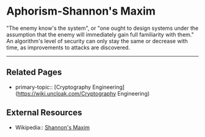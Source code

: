 # Aphorism-Shannon's Maxim
"The enemy know's the system", or "one ought to design systems under the assumption that the enemy will immediately gain full familiarity with them." An algorithm's level of security can only stay the same or decrease with time, as improvements to attacks are discovered.

---
## Related Pages
- primary-topic:: [Cryptography Engineering](https://wiki.uncloak.com/Cryptography Engineering)

## External Resources
- Wikipedia:: [Shannon's Maxim](https://en.wiktionary.org/wiki/Shannon%27s_maxim)
